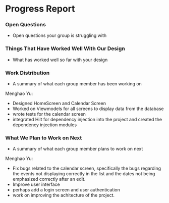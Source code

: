 #  Progress Report

### Open Questions
- Open questions your group is struggling with

### Things That Have Worked Well With Our Design
- What has worked well so far with your design

### Work Distribution
- A summary of what each group member has been working on

Menghao Yu:
- Designed HomeScreen and Calendar Screen
- Worked on Viewmodels for all screens to display data from the database
- wrote tests for the calendar screen
- integrated Hilt for dependency injection into the project and created the dependency injection modules

### What We Plan to Work on Next
- A summary of what each group member plans to work on next

Menghao Yu:
- Fix bugs related to the calendar screen, specifically the bugs regarding the events not displaying correctly in the list and the dates not being emphasized correctly after an edit.
- Improve user interface 
- perhaps add a login screen and user authentication
- work on improving the achitecture of the project.
